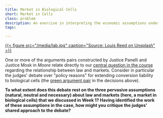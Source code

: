 ```yaml
---
title: Market in Biological Cells
short: Market in Cells
class: problem
description: An exercise in interpreting the economic assumptions underlying the arguments in *Moore*
tags:

---
```


[{{< figure src="/media/lab.jpg" caption="Source: Louis Reed on Unsplash" >}}](https://unsplash.com/photos/pwcKF7L4)

One or more of the arguments pairs constructed by Justice Panelli and Justice Mosk in *Moore* relate directly to our [central question in the course](../week1#Market) regarding the relationship between law and markets. Consider in particular the judges' debate over "policy reasons" for extending conversion liability to biological cells (the [green argument pair](#green_1) in the decisions above). 

**To what extent does this debate rest on the three pervasive assumptions (natural, neutral and necessary) about law and markets (here, a market in biological cells) that we discussed in Week 1? Having identified the work of these assumptions in the case, how might you critique the judges' shared approach to the debate?**
